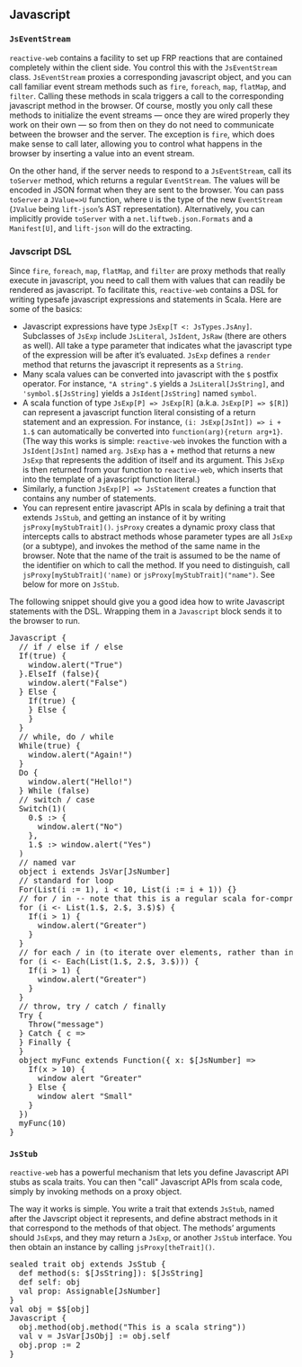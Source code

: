 ## Javascript

### `JsEventStream`

`reactive-web` contains a facility to set up FRP reactions that are contained completely
within the client side. You control this with the `JsEventStream` class. `JsEventStream`
proxies a corresponding javascript object, and you can call familiar event stream methods such as
`fire`, `foreach`, `map`, `flatMap`, and `filter`.
Calling these methods in scala triggers a call to the corresponding javascript method in the browser.
Of course, mostly you only call these methods to initialize the event streams — once they are wired
properly they work on their own — so from then on they do not need to communicate between the browser and
the server. The exception is `fire`, which does make sense to call later, allowing you to
control what happens in the browser by inserting a value into an event stream.

On the other hand, if the server needs to respond to a `JsEventStream`, call its `toServer`
method, which returns a regular `EventStream`. The values will be encoded in JSON format
when they are sent to the browser. You can pass `toServer` a `JValue=>U` function, where `U`
is the type of the new `EventStream` (`JValue` being `lift-json`’s AST representation).
Alternatively, you can implicitly provide `toServer` with a `net.liftweb.json.Formats` and a `Manifest[U]`,
and `lift-json` will do the extracting.

### Javscript DSL

Since `fire`, `foreach`, `map`, `flatMap`, and `filter` are proxy methods
that really execute in javascript, you need to call them with values that can readily be rendered as javascript. To facilitate
this, `reactive-web` contains a DSL for writing typesafe javascript expressions and statements in Scala. Here are some of the basics:

*   Javascript expressions have type `JsExp[T <: JsTypes.JsAny]`. Subclasses of `JsExp` include
    `JsLiteral`, `JsIdent`, `JsRaw` (there are others as well). All take a type parameter
    that indicates what the javascript type of the expression will be after it’s evaluated. `JsExp` defines
    a `render` method that returns the javascript it represents as a `String`.
*   Many scala values can be converted into javascript with the `$` postfix operator. For instance, `"A string".$`
    yields a `JsLiteral[JsString]`, and `'symbol.$[JsString]` yields a `JsIdent[JsString]` named `symbol`.
*   A scala function of type `JsExp[P] => JsExp[R]` (a.k.a. `JsExp[P] => $[R]`) can represent a javascript function literal
    consisting of a return statement and an expression.
    For instance, `(i: JsExp[JsInt]) => i + 1.$` can automatically be converted into `function(arg){return arg+1}`.
    (The way this works is simple: `reactive-web` invokes the function with a `JsIdent[JsInt]` named `arg`. `JsExp` has a +
    method that returns a new `JsExp` that represents the addition of itself and its argument. This `JsExp`
    is then returned from your function to `reactive-web`, which inserts that into the template of a javascript function literal.)
*   Similarly, a function `JsExp[P] => JsStatement` creates a function that contains any number of statements.
*   You can represent entire javascript APIs in scala by defining a trait that extends `JsStub`, and getting an instance of it by writing
    `jsProxy[myStubTrait]()`. `jsProxy` creates a dynamic proxy class that intercepts calls to abstract methods whose
    parameter types are all `JsExp` (or a subtype), and invokes the method of the same name in the browser.
    Note that the name of the trait is assumed to be the name of the identifier on which to call the method. If you need to distinguish,
    call `jsProxy[myStubTrait]('name)` or `jsProxy[myStubTrait]("name")`. See below for more on `JsStub`.

 <div data-lift="DemoPane?snippet=JsEventStreamDemo"></div>

The following snippet should give you a good idea how to write Javascript statements with the DSL. Wrapping them in a `Javascript` block sends it to the browser to run.

<pre class="brush:scala">
Javascript {
  // if / else if / else
  If(true) {
    window.alert("True")
  }.ElseIf (false){
    window.alert("False")
  } Else {
    If(true) {
    } Else {
    }
  }
  // while, do / while
  While(true) {
    window.alert("Again!")
  }
  Do {
    window.alert("Hello!")
  } While (false)
  // switch / case
  Switch(1)(
    0.$ :> {
      window.alert("No")
    },
    1.$ :> window.alert("Yes")
  )
  // named var
  object i extends JsVar[JsNumber]
  // standard for loop
  For(List(i := 1), i < 10, List(i := i + 1)) {}
  // for / in -- note that this is a regular scala for-comprehension, on a $[JsArray[_]]
  for (i <- List(1.$, 2.$, 3.$)$) {
    If(i > 1) {
      window.alert("Greater")
    }
  }
  // for each / in (to iterate over elements, rather than indexes)
  for (i <- Each(List(1.$, 2.$, 3.$))) {
    If(i > 1) {
      window.alert("Greater")
    }
  }
  // throw, try / catch / finally
  Try {
    Throw("message")
  } Catch { c =>
  } Finally {
  }
  object myFunc extends Function({ x: $[JsNumber] =>
    If(x > 10) {
      window alert "Greater"
    } Else {
      window alert "Small"
    }
  })
  myFunc(10)
}
</pre>

### `JsStub`

`reactive-web` has a powerful mechanism that lets you define Javascript API stubs as scala traits.
You can then "call" Javascript APIs from scala code, simply by invoking methods on a proxy object.

The way it works is simple. You write a trait that extends `JsStub`, named after the Javscript object it represents,
and define abstract methods in it that correspond to the methods of that object.
The methods’ arguments should `JsExp`s, and they may return a `JsExp`, or another `JsStub` interface.
You then obtain an instance by calling `jsProxy[theTrait]()`.

<pre class="brush:scala">
sealed trait obj extends JsStub {
  def method(s: $[JsString]): $[JsString]
  def self: obj
  val prop: Assignable[JsNumber]
}
val obj = $$[obj]
Javascript {
  obj.method(obj.method("This is a scala string"))
  val v = JsVar[JsObj] := obj.self
  obj.prop := 2
}
</pre>
